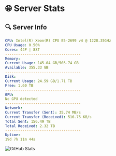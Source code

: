 # 🌐 Server Stats
## 🔍 Server Info
```yaml
CPU: Intel(R) Xeon(R) CPU E5-2699 v4 @ 1228.35GHz
CPU Usage: 0.50%
Cores: 44P | 88T
-----------------------------------
Memory:
Current Usage: 145.04 GB/503.74 GB
Available: 355.33 GB
-----------------------------------
Disk:
Current Usage: 24.59 GB/1.71 TB
Free: 1.60 TB
-----------------------------------
GPU:
No GPU detected
-----------------------------------
Network:
Current Transfer (Sent): 35.74 MB/s
Current Transfer (Received): 516.75 KB/s
Total Sent: 156.49 TB
Total Received: 2.32 TB
-----------------------------------
Uptime:
19d 7h 11m 44s
```
![GitHub Stats](https://img.shields.io/badge/Updated-2025-02-27_05:55:02-blue)